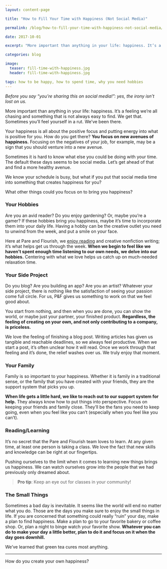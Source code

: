 ```yaml
---
layout: content-page

title: "How to Fill Your Time with Happiness (Not Social Media)"

permalink: /blog/how-to-fill-your-time-with-happiness-not-social-media/

date: 2017-10-01

excerpt: "More important than anything in your life: happiness. It’s a feeling we’re all chasing and something that is not always easy to find."

categories: blog

image:
  teaser: fill-time-with-happiness.jpg
  header: fill-time-with-happiness.jpg

tags: how to be happy, how to spend time, why you need hobbies
---
```


*Before you say “you’re sharing this on social media!”: yes, the irony isn’t lost on us.*

More important than anything in your life: happiness. It’s a feeling we’re all chasing and something that is not always easy to find. We get that. Sometimes you’ll feel yourself in a rut. We’ve been there.

Your happiness is all about the positive focus and putting energy into what is positive for you. How do you get there? **You focus on new avenues of happiness.** Focusing on the negatives of your job, for example, may be a sign that you should venture into a new avenue. 

Sometimes it is hard to know what else you could be doing with your time. The default these days seems to be social media. Let’s get ahead of that and find a more healthy avenue. 

We know your schedule is busy, but what if you put that social media time into something that creates happiness for you? 

What other things could you focus on to bring you happiness?

### Your Hobbies

Are you an avid reader? Do you enjoy gardening? Or, maybe you’re a gamer? If these hobbies bring you happiness, maybe it’s time to incorporate them into your daily life. Having a hobby can be the creative outlet you need to unwind from the week, and put a smile on your face. 

Here at Pare and Flourish, we [enjoy reading](/reading-list/) and creative nonfiction writing; it’s what helps get us through the week. **When we begin to feel like we haven’t spent enough time listening to our own needs, we delve into our hobbies.** Centering with what we love helps us catch up on much-needed relaxation time.

### Your Side Project

Do you blog? Are you building an app? Are you an artist? Whatever your side project, there is nothing like the satisfaction of seeing your passion come full circle. For us, P&F gives us something to work on that we feel good about. 

You start from nothing, and then when you are done, you can show the world, or maybe just your partner, your finished product. **Regardless, the feeling of creating on your own, and not only contributing to a company, is priceless.**

We love the feeling of finishing a blog post. Writing articles has given us tangible and reachable deadlines, so we always feel productive. When we start a post, it’s often unclear how it will read. Once we work through that feeling and it’s done, the relief washes over us. We truly enjoy that moment. 

### Your Family

Family is so important to your happiness. Whether it is family in a traditional sense, or the family that you have created with your friends, they are the support system that picks you up. 

**When life gets a little hard, we like to reach out to our support system for help.** They always know how to put things into perspective. Focus on keeping your friends and family close. They’ll be the fans you need to keep going, even when you feel like you can’t (especially when you feel like you can’t).

### Reading/Learning

It’s no secret that the Pare and Flourish team loves to learn. At any given time, at least one person is taking a class. We love the fact that new skills and knowledge can be right at our fingertips. 

Pushing ourselves to the limit when it comes to learning new things brings us happiness. We can watch ourselves grow into the people that we had previously only dreamed about. 

>**Pro tip**: Keep an eye out for classes in your community!

### The Small Things 

Sometimes a bad day is inevitable. It seems like the world will end no matter what you do. Those are the days you make sure to enjoy the small things in life. If you are concerned that something could really “ruin” your day, make a plan to find happiness. Make a plan to go to your favorite bakery or coffee shop. Or, plan a night to binge watch your favorite show. **Whatever you can do to make your day a little better, plan to do it and focus on it when the day goes downhill.**

We’ve learned that green tea cures most anything. 

<hr class="secondary">

How do you create your own happiness?

